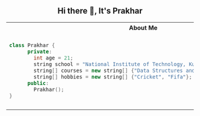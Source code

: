 <!-- ## Hi there 👋 -->
<h2 align="center">Hi there 👋, It's Prakhar</h2>

<table>
<tr>
<th> About Me </th>
<!-- <th> My GitPet! </th> -->
</tr>
<tr>
<td>

  ```cpp
  class Prakhar {
        private:
          int age = 21;
          string school = "National Institute of Technology, Kurukshetra";
          string[] courses = new string[] {"Data Structures and Algorithms, OOPs in c++"};
          string[] hobbies = new string[] {"Cricket", "Fifa"};
        public:
          Prakhar();
  }
  ```

</td>
<td>

  
  <picture style="width=20%;">
  <source media="(prefers-color-scheme: dark)" srcset="https://gitpets.fly.dev/api?username=prakharps12&petname=Jack&theme=dark&species=wolf">
  <source media="(prefers-color-scheme: light)" srcset="https://gitpets.fly.dev/api?username=prakharps12&petname=Jack&theme=light&species=wolf">
  <img alt="Shows a gitpet" src="https://gitpets.fly.dev/api?username=prakharps12&petname=Jack&theme=dark&species=wolf" width="200px">
</picture>



</td>
</tr>
</table>


<!--
**prakharps12/prakharps12** is a ✨ _special_ ✨ repository because its `README.md` (this file) appears on your GitHub profile.

Here are some ideas to get you started:

- 🔭 I’m currently working on ...
- 🌱 I’m currently learning ...
- 👯 I’m looking to collaborate on ...
- 🤔 I’m looking for help with ...
- 💬 Ask me about ...
- 📫 How to reach me: ...
- 😄 Pronouns: ...
- ⚡ Fun fact: ...
-->
